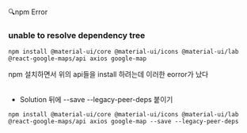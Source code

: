 🔍npm Error
### unable to resolve dependency tree
```
npm install @material-ui/core @material-ui/icons @material-ui/lab @react-google-maps/api axios google-map 
```
npm 설치하면서 위의 api들을 install 하려는데 이러한 eorror가 났다  
<br>
- Solution
 뒤에 --save --legacy-peer-deps 붙이기
 ```
npm install @material-ui/core @material-ui/icons @material-ui/lab @react-google-maps/api axios google-map --save --legacy-peer-deps
```
